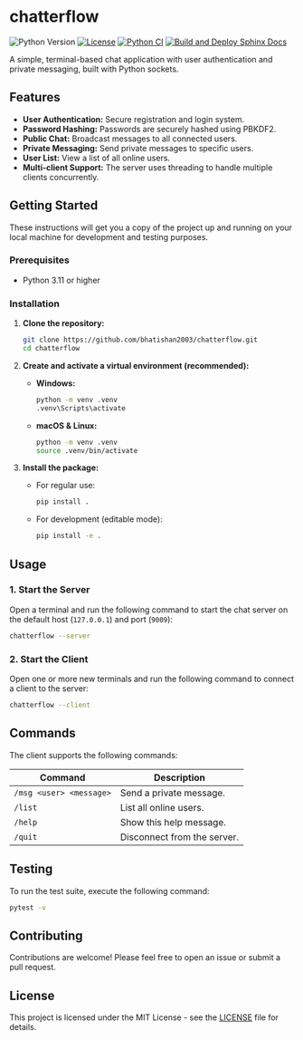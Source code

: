 # chatterflow

![Python Version](https://img.shields.io/badge/python-3.11-blue.svg)
[![License](https://img.shields.io/github/license/bhatishan2003/chatterflow)](LICENSE)
[![Python CI](https://github.com/bhatishan2003/chatterflow/actions/workflows/python-app.yml/badge.svg)](https://github.com/bhatishan2003/chatterflow/actions/workflows/python-app.yml)
[![Build and Deploy Sphinx Docs](https://github.com/bhatishan2003/chatterflow/actions/workflows/sphinx.yml/badge.svg)](https://github.com/bhatishan2003/chatterflow/actions/workflows/sphinx.yml)

A simple, terminal-based chat application with user authentication and private messaging, built with Python sockets.

## Features

- **User Authentication:** Secure registration and login system.
- **Password Hashing:** Passwords are securely hashed using PBKDF2.
- **Public Chat:** Broadcast messages to all connected users.
- **Private Messaging:** Send private messages to specific users.
- **User List:** View a list of all online users.
- **Multi-client Support:** The server uses threading to handle multiple clients concurrently.

## Getting Started

These instructions will get you a copy of the project up and running on your local machine for development and testing purposes.

### Prerequisites

- Python 3.11 or higher

### Installation

1.  **Clone the repository:**

    ```bash
    git clone https://github.com/bhatishan2003/chatterflow.git
    cd chatterflow
    ```

2.  **Create and activate a virtual environment (recommended):**

    - **Windows:**

      ```bash
      python -m venv .venv
      .venv\Scripts\activate
      ```

    - **macOS & Linux:**
      ```bash
      python -m venv .venv
      source .venv/bin/activate
      ```

3.  **Install the package:**

    - For regular use:

      ```bash
      pip install .
      ```

    - For development (editable mode):
      ```bash
      pip install -e .
      ```

## Usage

### 1. Start the Server

Open a terminal and run the following command to start the chat server on the default host (`127.0.0.1`) and port (`9009`):

```bash
chatterflow --server
```

### 2. Start the Client

Open one or more new terminals and run the following command to connect a client to the server:

```bash
chatterflow --client
```

## Commands

The client supports the following commands:

| Command                 | Description                 |
| ----------------------- | --------------------------- |
| `/msg <user> <message>` | Send a private message.     |
| `/list`                 | List all online users.      |
| `/help`                 | Show this help message.     |
| `/quit`                 | Disconnect from the server. |

## Testing

To run the test suite, execute the following command:

```bash
pytest -v
```

## Contributing

Contributions are welcome! Please feel free to open an issue or submit a pull request.

## License

This project is licensed under the MIT License - see the [LICENSE](LICENSE) file for details.
